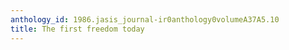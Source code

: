 ```yaml
---
anthology_id: 1986.jasis_journal-ir0anthology0volumeA37A5.10
title: The first freedom today
---
```

